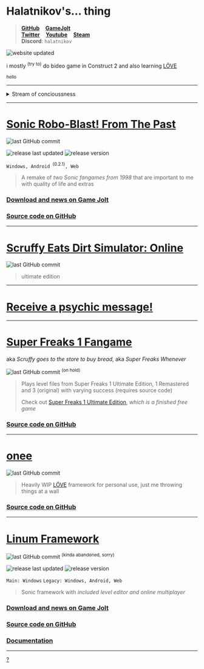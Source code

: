 # Halatnikov's... thing <!-- ![icon](holat_ayleen-seraph_2x.png) -->

> **[GitHub](https://github.com/Halatnikov)** &nbsp;&nbsp; **[GameJolt](https://gamejolt.com/@Halatnikov)**
<br>**[Twitter](https://twitter.com/holatnikov)** &nbsp;&nbsp; **[Youtube](https://www.youtube.com/channel/UCaJJx5p_9KyaKZj02N82nJw)** &nbsp;&nbsp; **[Steam](https://steamcommunity.com/id/halatnikov)**
<br>**Discord**: `halatnikov`

![website updated](https://img.shields.io/github/last-commit/halatnikov/halatnikov.github.io?label=updated)

i mostly <sup>(try to)</sup> do bideo game in Construct 2 and also learning [LÖVE](https://love2d.org/)

<sub>hello</sub>

---

<details>

<summary>Stream of concioussness</summary>

<sup>(probably infrequent)</sup>

`2024-06-22` haven't repaired the gone images yet, but slightly reworded the whole site

</details>

---

# [Sonic Robo-Blast! From The Past](https://gamejolt.com/games/srb_fromthepast/658544)

<!-- [![logo](srbftp_dajumpjump.png)](https://gamejolt.com/games/srb_fromthepast/658544) -->

![last GitHub commit](https://img.shields.io/github/last-commit/halatnikov/SRBftp?label=last%20GitHub%20commit&logo=github)

![release last updated](https://img.shields.io/github/release-date/halatnikov/SRBftp?label=last%20updated)
![release version](https://img.shields.io/github/v/release/halatnikov/SRBftp?&label=version)

`Windows, Android `<sup>(0.2.1)</sup>`, Web`

> A remake of *two Sonic fangames from 1998* that are important to me with quality of life and extras

### [Download and news on Game Jolt](https://gamejolt.com/games/srb_fromthepast/658544)

### [Source code on GitHub](https://github.com/Halatnikov/SRBftp)

---

# [Scruffy Eats Dirt Simulator: Online](https://halatnikov.github.io/scruffy_eats_dirt_online)

![last GitHub commit](https://img.shields.io/github/last-commit/halatnikov/scruffy_eats_dirt_online?label=last%20GitHub%20commit&logo=github)

> ultimate edition

---

# [Receive a psychic message!](https://nohbodee.neocities.org)

---

# [Super Freaks 1 Fangame](https://github.com/Halatnikov/Super-Freaks-1-Fangame)

aka *Scruffy goes to the store to buy bread*, aka *Super Freaks Whenever*

<!-- [![logo](scruffy_ayleen-seraph_small.png)](https://twitter.com/Ayleen_Seraph) -->

![last GitHub commit](https://img.shields.io/github/last-commit/halatnikov/Super-Freaks-1-Fangame?label=last%20GitHub%20commit&logo=github) <sup>(on hold)</sup>

> Plays level files from Super Freaks 1 Ultimate Edition, 1 Remastered and 3 (original) with varying success (requires source code)
>
> Check out [Super Freaks 1 Ultimate Edition](https://superfreaks.neocities.org/), *which is a finished free game*
<!-- > Art by [Ayleen_Seraph](https://twitter.com/Ayleen_Seraph) -->

### [Source code on GitHub](https://github.com/Halatnikov/Super-Freaks-1-Fangame)

---

# [onee](https://github.com/Halatnikov/onee)

![last GitHub commit](https://img.shields.io/github/last-commit/halatnikov/onee?label=last%20GitHub%20commit&logo=github)

> Heavily WIP [LÖVE](https://love2d.org/) framework for personal use, just me throwing things at a wall

### [Source code on GitHub](https://github.com/Halatnikov/onee)

---

# [Linum Framework](https://gamejolt.com/games/linum-framework/513673)

<!-- [![logo](linum_ayleen-seraph_2x.png)](https://gamejolt.com/games/linum-framework/513673) -->

![last GitHub commit](https://img.shields.io/github/last-commit/halatnikov/linum-framework?label=last%20GitHub%20commit&logo=github) <sup>(kinda abandoned, sorry)</sup>

![release last updated](https://img.shields.io/github/release-date/halatnikov/linum-framework?label=last%20updated)
![release version](https://img.shields.io/github/v/release/halatnikov/linum-framework?&label=version)

`Main: Windows`
`Legacy: Windows, Android, Web`

> Sonic framework with *included level editor and online multiplayer*

### [Download and news on Game Jolt](https://gamejolt.com/games/linum-framework/513673)

### [Source code on GitHub](https://github.com/Halatnikov/linum-framework)

### [Documentation](https://halatnikov.github.io/linum-framework)

---

<!-- [![halat art](happybirthdayhalat_ayleen-seraph_small.png)](https://halatnikov.github.io/art) -->

[?](https://www.youtube.com/watch?v=FBSe_3qtgkc)
